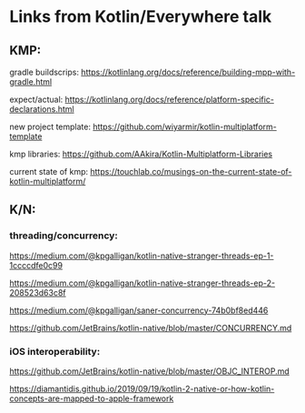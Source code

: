 # Links from Kotlin/Everywhere talk 

## KMP:
gradle buildscrips: https://kotlinlang.org/docs/reference/building-mpp-with-gradle.html

expect/actual: https://kotlinlang.org/docs/reference/platform-specific-declarations.html

new project template: https://github.com/wiyarmir/kotlin-multiplatform-template

kmp libraries: https://github.com/AAkira/Kotlin-Multiplatform-Libraries

current state of kmp: https://touchlab.co/musings-on-the-current-state-of-kotlin-multiplatform/


## K/N:
### threading/concurrency: 
https://medium.com/@kpgalligan/kotlin-native-stranger-threads-ep-1-1ccccdfe0c99

https://medium.com/@kpgalligan/kotlin-native-stranger-threads-ep-2-208523d63c8f

https://medium.com/@kpgalligan/saner-concurrency-74b0bf8ed446

https://github.com/JetBrains/kotlin-native/blob/master/CONCURRENCY.md


### iOS interoperability: 
https://github.com/JetBrains/kotlin-native/blob/master/OBJC_INTEROP.md

https://diamantidis.github.io/2019/09/19/kotlin-2-native-or-how-kotlin-concepts-are-mapped-to-apple-framework
